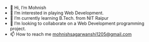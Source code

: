 - 👋 Hi, I’m Mohnish
- 👀 I’m interested in playing Web Development.
- 🌱 I’m currently learning B.Tech. from NIT Raipur
- 💞️ I’m looking to collaborate on a Web Development programming project.
- 📫 How to reach me mohnishsagarwanshi1205@gmail.com

<!---
Mohnish1205/Mohnish1205 is a ✨ special ✨ repository because its `README.md` (this file) appears on your GitHub profile.
You can click the Preview link to take a look at your changes.
--->
